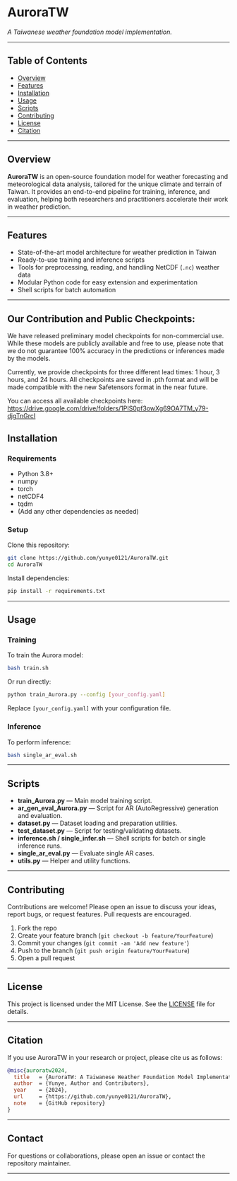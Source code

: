 <!-- ```markdown -->
# AuroraTW

*A Taiwanese weather foundation model implementation.*

---

## Table of Contents

- [Overview](#overview)
- [Features](#features)
- [Installation](#installation)
- [Usage](#usage)
- [Scripts](#scripts)
- [Contributing](#contributing)
- [License](#license)
- [Citation](#citation)

---

## Overview

**AuroraTW** is an open-source foundation model for weather forecasting and meteorological data analysis, tailored for the unique climate and terrain of Taiwan. It provides an end-to-end pipeline for training, inference, and evaluation, helping both researchers and practitioners accelerate their work in weather prediction.

---

## Features

- State-of-the-art model architecture for weather prediction in Taiwan
- Ready-to-use training and inference scripts
- Tools for preprocessing, reading, and handling NetCDF (`.nc`) weather data
- Modular Python code for easy extension and experimentation
- Shell scripts for batch automation

---

<!-- ## Directory Structure

```

aurora/                  # Core model and utility modules
ar\_gen\_eval\_Aurora.py    # AR generation & evaluation script for Aurora
dataset.py               # Dataset handling and loading utilities
inference.sh             # Shell script for running inference
read\_nc\_files.py         # Script to read NetCDF (.nc) weather data
single\_ar\_eval.py        # Evaluation script for single AR instances
single\_infer.sh          # Shell script for single inference runs
test\_dataset.py          # Script for dataset testing and validation
train.sh                 # Shell script for starting training
train\_Aurora.py          # Main training script for the Aurora model
utils.py                 # General utility functions

````

--- -->

## Our Contribution and Public Checkpoints:
We have released preliminary model checkpoints for non-commercial use.
While these models are publicly available and free to use,
please note that we do not guarantee 100% accuracy in the predictions or inferences made by the models.

Currently, we provide checkpoints for three different lead times: 1 hour, 3 hours, and 24 hours.
All checkpoints are saved in .pth format and will be made compatible with the new Safetensors format in the near future.

You can access all available checkpoints here:
https://drive.google.com/drive/folders/1PIS0pf3owXg69OA7TM_y79-djgTnGrcI

## Installation

### Requirements

- Python 3.8+
- numpy
- torch
- netCDF4
- tqdm
- (Add any other dependencies as needed)

### Setup

Clone this repository:
```bash
git clone https://github.com/yunye0121/AuroraTW.git
cd AuroraTW
````

Install dependencies:

```bash
pip install -r requirements.txt
```

---

## Usage

### Training

To train the Aurora model:

```bash
bash train.sh
```

Or run directly:

```bash
python train_Aurora.py --config [your_config.yaml]
```

Replace `[your_config.yaml]` with your configuration file.

### Inference

To perform inference:

```bash
bash single_ar_eval.sh
```

<!-- Or run directly:

```bash
python ar_gen_eval_Aurora.py --input [input_file] --output [output_file]
``` -->

<!-- ### Dataset Preparation

Prepare your weather datasets in the required format. Use `read_nc_files.py` to preprocess NetCDF (`.nc`) files:

```bash
python read_nc_files.py --input [raw_data.nc] --output [processed_data.npy]
``` -->

<!-- ### Testing

To validate your dataset or model:

```bash
python test_dataset.py
``` -->

---

## Scripts

* **train\_Aurora.py** — Main model training script.
* **ar\_gen\_eval\_Aurora.py** — Script for AR (AutoRegressive) generation and evaluation.
* **dataset.py** — Dataset loading and preparation utilities.
* **test\_dataset.py** — Script for testing/validating datasets.
* **inference.sh / single\_infer.sh** — Shell scripts for batch or single inference runs.
* **single\_ar\_eval.py** — Evaluate single AR cases.
* **utils.py** — Helper and utility functions.

---

## Contributing

Contributions are welcome! Please open an issue to discuss your ideas, report bugs, or request features. Pull requests are encouraged.

1. Fork the repo
2. Create your feature branch (`git checkout -b feature/YourFeature`)
3. Commit your changes (`git commit -am 'Add new feature'`)
4. Push to the branch (`git push origin feature/YourFeature`)
5. Open a pull request

---

## License

This project is licensed under the MIT License.
See the [LICENSE](LICENSE) file for details.

---

## Citation

If you use AuroraTW in your research or project, please cite us as follows:

```bibtex
@misc{auroratw2024,
  title   = {AuroraTW: A Taiwanese Weather Foundation Model Implementation},
  author  = {Yunye, Author and Contributors},
  year    = {2024},
  url     = {https://github.com/yunye0121/AuroraTW},
  note    = {GitHub repository}
}
```

---

## Contact

For questions or collaborations, please open an issue or contact the repository maintainer.

---
